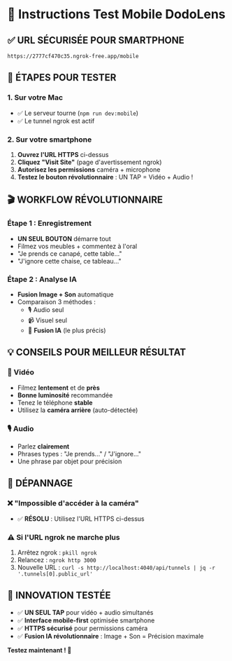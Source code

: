 # 📱 Instructions Test Mobile DodoLens

## ✅ URL SÉCURISÉE POUR SMARTPHONE
```
https://2777cf470c35.ngrok-free.app/mobile
```

## 🚀 ÉTAPES POUR TESTER

### 1. Sur votre Mac
- ✅ Le serveur tourne (`npm run dev:mobile`)
- ✅ Le tunnel ngrok est actif

### 2. Sur votre smartphone
1. **Ouvrez l'URL HTTPS** ci-dessus
2. **Cliquez "Visit Site"** (page d'avertissement ngrok)
3. **Autorisez les permissions** caméra + microphone
4. **Testez le bouton révolutionnaire** : UN TAP = Vidéo + Audio !

## 🎬 WORKFLOW RÉVOLUTIONNAIRE

### Étape 1 : Enregistrement
- **UN SEUL BOUTON** démarre tout
- Filmez vos meubles + commentez à l'oral
- "Je prends ce canapé, cette table..."
- "J'ignore cette chaise, ce tableau..."

### Étape 2 : Analyse IA
- **Fusion Image + Son** automatique
- Comparaison 3 méthodes :
  - 🎙️ Audio seul
  - 📹 Visuel seul  
  - 🤖 **Fusion IA** (le plus précis)

## 💡 CONSEILS POUR MEILLEUR RÉSULTAT

### 🎥 Vidéo
- Filmez **lentement** et de **près**
- **Bonne luminosité** recommandée
- Tenez le téléphone **stable**
- Utilisez la **caméra arrière** (auto-détectée)

### 🎙️ Audio
- Parlez **clairement**
- Phrases types : "Je prends..." / "J'ignore..."
- Une phrase par objet pour précision

## 🔧 DÉPANNAGE

### ❌ "Impossible d'accéder à la caméra"
- ✅ **RÉSOLU** : Utilisez l'URL HTTPS ci-dessus

### ⚠️ Si l'URL ngrok ne marche plus
1. Arrêtez ngrok : `pkill ngrok`
2. Relancez : `ngrok http 3000`
3. Nouvelle URL : `curl -s http://localhost:4040/api/tunnels | jq -r '.tunnels[0].public_url'`

## 🚀 INNOVATION TESTÉE

- ✅ **UN SEUL TAP** pour vidéo + audio simultanés
- ✅ **Interface mobile-first** optimisée smartphone
- ✅ **HTTPS sécurisé** pour permissions caméra
- ✅ **Fusion IA révolutionnaire** : Image + Son = Précision maximale

**Testez maintenant ! 🎉**
